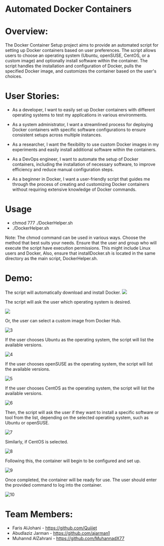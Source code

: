 
# Automated Docker Containers

# Overview:
The Docker Container Setup project aims to provide an automated script for setting up Docker containers based on user preferences. The script allows users to choose an operating system (Ubuntu, openSUSE, CentOS, or a custom image) and optionally install software within the container. The script handles the installation and configuration of Docker, pulls the specified Docker image, and customizes the container based on the user's choices.

# User Stories:
- As a developer, I want to easily set up Docker containers with different operating systems to test my applications in various environments.

- As a system administrator, I want a streamlined process for deploying Docker containers with specific software configurations to ensure consistent setups across multiple instances.

- As a researcher, I want the flexibility to use custom Docker images in my experiments and easily install additional software within the containers.

- As a DevOps engineer, I want to automate the setup of Docker containers, including the installation of necessary software, to improve efficiency and reduce manual configuration steps.

- As a beginner in Docker, I want a user-friendly script that guides me through the process of creating and customizing Docker containers without requiring extensive knowledge of Docker commands.

# Usage
- chmod 777 ./DockerHelper.sh
- ./DockerHelper.sh
  
Note: The chmod command can be used in various ways. Choose the method that best suits your needs. Ensure that the user and group who will execute the script have execution permissions. This might include Linux users and Docker, Also, ensure that installDocker.sh is located in the same directory as the main script, DockerHelper.sh.

# Demo:
The script will automatically download and install Docker.
![](https://files.filterhost.net/index.php/s/TqgZRg6HZKtxxon/preview)

The script will ask the user which operating system is desired.

![](https://files.filterhost.net/index.php/s/rp82Rtx3NGbXStN/preview)

Or, the user can select a custom image from Docker Hub.

![3](https://files.filterhost.net/index.php/s/zLKjWTdao974fFS/preview)

If the user chooses Ubuntu as the operating system, the script will list the available versions.

![4](https://files.filterhost.net/index.php/s/tcSG9DSqp3FeL5y/preview)

If the user chooses openSUSE as the operating system, the script will list the available versions.

![5](https://files.filterhost.net/index.php/s/xEmb2a5LekNokLo/preview)

If the user chooses CentOS as the operating system, the script will list the available versions.

![6](https://files.filterhost.net/index.php/s/xdDzMeineRX9Nqx/preview)

Then, the script will ask the user if they want to install a specific software or tool from the list, depending on the selected operating system, such as Ubuntu or openSUSE.

![7](https://files.filterhost.net/index.php/s/c247qd9YCgnDE3D/preview)

Similarly, if CentOS is selected.

![8](https://files.filterhost.net/index.php/s/J4ZSYiseTxgYSJz/preview)

Following this, the container will begin to be configured and set up.

![9](https://files.filterhost.net/index.php/s/77BcQdNQ79jwdEj/preview)

Once completed, the container will be ready for use. The user should enter the provided command to log into the container.

![10](https://files.filterhost.net/index.php/s/Ec53d7dHcfkYntH/preview)

 

# Team Members:
- Faris AlJohani - https://github.com/Quiiiet
- Abudlaziz Jarman - https://github.com/ajarman1
- Muhannd AlZahrani - https://github.com/MuhannadX77
